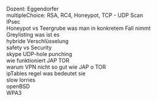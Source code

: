 Dozent: Eggendorfer  
multipleChoice: RSA, RC4, Honeypot, TCP - UDP Scan  
IPsec  
Honeypot vs Teergrube was man in konkretem Fall nimmt  
Greylisting was ist es  
hybride Verschlüsselung  
safety vs Security  
skype UDP-hole punching  
wie funktioniert JAP TOR  
warum VPN nicht so gut wie JAP o TOR  
ipTables regel was bedeutet sie  
slow lorries  
openBSD  
WPA3